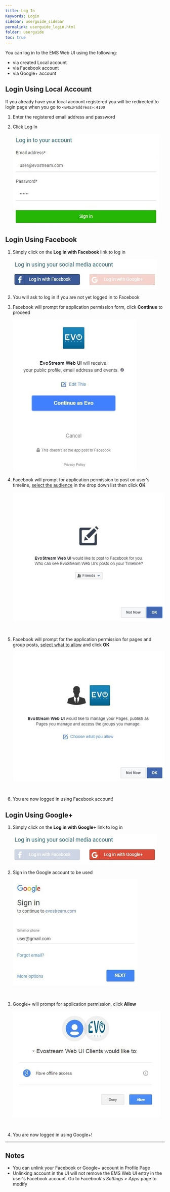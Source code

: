 ```yaml
---
title: Log In
Keywords: Login
sidebar: userguide_sidebar
permalink: userguide_login.html
folder: userguide
toc: true
---
```




You can log in to the EMS Web UI using the following:

- via created Local account
- via Facebook account
- via Google+  account




## Login Using Local Account

If you already have your local account registered you will be redirected to login page when you go to `<EMSIPaddress>:4100`

1. Enter the registered email address and password

2. Click Log In

   ![](images/userguide/locallogin.JPG)





## Login Using Facebook

1. Simply click on the **Log in with Facebook** link to log in

   ![](images/userguide/login_fb.JPG)



2. You will ask to log in if you are not yet logged in to Facebook

3. Facebook will prompt for application permission form, click **Continue** to proceed

   ![](images/userguide/fb_allow.JPG)



4. Facebook will prompt for application permission to post on user's timeline, <u>select the audience</u> in the drop down list then click **OK**

   ![](images/userguide/fb_allowpost.JPG)

   ​


5. Facebook will prompt for the application permission for pages and group posts, <u>select what to allow</u> and click **OK**

   ![](images/userguide/fb_manage.JPG)

   ​

6. You are now logged in using Facebook account!






## Login Using Google+

1. Simply click on the **Log in with Google+** link to log in

   ![](images/userguide/login_g+.jpg)



2. Sign in the Google account to be used

   ![](images/userguide/g+_signin.JPG)

   ​

3. Google+ will prompt for application permission, click **Allow**

   ![](images/userguide/G+_allow.JPG)

   ​

4. You are now logged in using Google+!


------

## Notes

- You can unlink your Facebook or Google+ account in Profile Page
- Unlinking account in the UI will not remove the EMS Web UI entry in the user's Facebook account. Go to Facebook's *Settings > Apps* page to modify